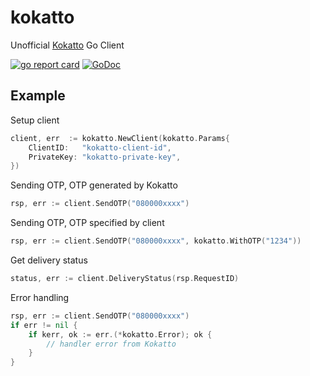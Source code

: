 # kokatto

Unofficial [Kokatto](https://www.kokatto.com) Go Client

[![go report card](https://goreportcard.com/badge/github.com/sampingantech/kokatto "go report card")](https://goreportcard.com/report/github.com/sampingantech/kokatto)
[![GoDoc](https://godoc.org/github.com/sampingantech/kokatto?status.svg)](https://godoc.org/github.com/sampingantech/kokatto)

## Example

Setup client

```go
client, err  := kokatto.NewClient(kokatto.Params{
    ClientID:   "kokatto-client-id",
    PrivateKey: "kokatto-private-key",
})
```

Sending OTP, OTP generated by Kokatto
```go
rsp, err := client.SendOTP("080000xxxx")
```

Sending OTP, OTP specified by client
```go
rsp, err := client.SendOTP("080000xxxx", kokatto.WithOTP("1234"))
```

Get delivery status
```go
status, err := client.DeliveryStatus(rsp.RequestID)
```

Error handling
```go
rsp, err := client.SendOTP("080000xxxx")
if err != nil {
    if kerr, ok := err.(*kokatto.Error); ok {
        // handler error from Kokatto
    }
}
```